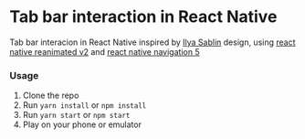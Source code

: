 # Tab bar interaction in React Native

Tab bar interacion in React Native inspired by [Ilya Sablin](https://dribbble.com/shots/7046707-Nav-Bar-Animation "Ilya Sablin") design, using [react native reanimated v2](https://docs.swmansion.com/react-native-reanimated/ "react native reanimated v2") and [react native navigation 5](http://reactnavigation.org/ "react navigation 5")

### Usage
1. Clone the repo
1. Run `yarn install` or `npm install`
1. Run `yarn start` or `npm start`
1. Play on your phone or emulator

